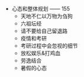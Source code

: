





- 心态和整体规划 —— 155
  - 天地不仁以万物为刍狗
  - 六祖坛经
  - 请不要给自己留退路
  - 疫情和考研
  - 考研过程中会忽视的细节
  - 放松娱乐&打鸡血
  - 劳逸结合
  - 暑假的心态

  




